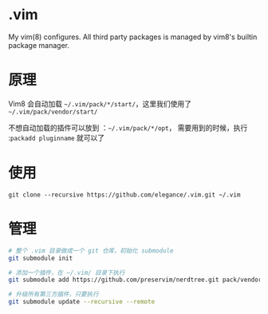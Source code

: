 # .vim
My vim(8) configures. All third party packages is managed by vim8's builtin package manager.

# 原理
Vim8 会自动加载 `~/.vim/pack/*/start/`，这里我们使用了 `~/.vim/pack/vendor/start/`

不想自动加载的插件可以放到 ：`~/.vim/pack/*/opt`， 需要用到的时候，执行 :`packadd pluginname` 就可以了

# 使用
```
git clone --recursive https://github.com/elegance/.vim.git ~/.vim 
```

# 管理
```bash
# 整个 .vim 目录做成一个 git 仓库，初始化 submodule
git submodule init

# 添加一个插件，在 ~/.vim/ 目录下执行
git submodule add https://github.com/preservim/nerdtree.git pack/vendor/start/nerdtree

# 升级所有第三方插件，只要执行
git submodule update --recursive --remote
```